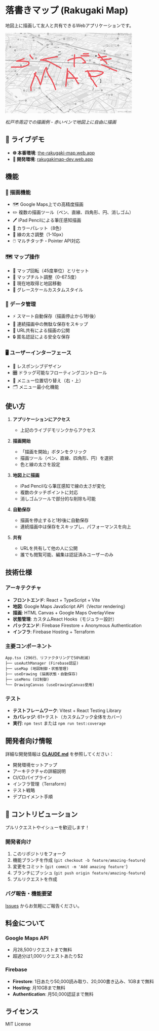 # 落書きマップ (Rakugaki Map)

地図上に描画して友人と共有できるWebアプリケーションです。

![Demo Screenshot](docs/images/demo-screenshot.png)

*松戸市周辺での描画例 - 赤いペンで地図上に自由に描画*

## 🚀 ライブデモ

- **🌐 本番環境**: [the-rakugaki-map.web.app](https://the-rakugaki-map.web.app/)
- **🔧 開発環境**: [rakugakimap-dev.web.app](https://rakugakimap-dev.web.app/)

## 機能

### 🎨 描画機能
- 🗺️ Google Maps上での高精度描画
- ✏️ 複数の描画ツール（ペン、直線、四角形、円、消しゴム）
- 🖊️ iPad Pencilによる筆圧感知描画
- 🎨 カラーパレット（8色）
- 📏 線の太さ調整（1-10px）
- 🖱️ マルチタッチ・Pointer API対応

### 🗺️ マップ操作
- 🧭 マップ回転（45度単位）とリセット
- 📐 マップチルト調整（0-67.5度）
- 📍 現在地取得と地図移動
- 🎨 グレースケールカスタムスタイル

### 💾 データ管理
- ⚡ スマート自動保存（描画停止から1秒後）
- 🚫 連続描画中の無駄な保存をスキップ
- 🔗 URL共有による描画の公開
- 🔒 匿名認証による安全な保存

### 🖥️ ユーザーインターフェース
- 📱 レスポンシブデザイン
- 🎛️ ドラッグ可能なフローティングコントロール
- 📍 メニュー位置切り替え（右・上）
- 🗂️ メニュー最小化機能

## 使い方

1. **アプリケーションにアクセス**
   - 上記のライブデモリンクからアクセス

2. **描画開始**
   - 「描画を開始」ボタンをクリック
   - 描画ツール（ペン、直線、四角形、円）を選択
   - 色と線の太さを設定

3. **地図上に描画**
   - iPad Pencilなら筆圧感知で線の太さが変化
   - 複数のタッチポイントに対応
   - 消しゴムツールで部分的な削除も可能

4. **自動保存**
   - 描画を停止すると1秒後に自動保存
   - 連続描画中は保存をスキップし、パフォーマンスを向上

5. **共有**
   - URLを共有して他の人に公開
   - 誰でも閲覧可能、編集は認証済みユーザーのみ

## 技術仕様

### アーキテクチャ
- **フロントエンド**: React + TypeScript + Vite
- **地図**: Google Maps JavaScript API（Vector rendering）
- **描画**: HTML Canvas + Google Maps OverlayView
- **状態管理**: カスタムReact Hooks（モジュラー設計）
- **バックエンド**: Firebase Firestore + Anonymous Authentication
- **インフラ**: Firebase Hosting + Terraform

### 主要コンポーネント
```
App.tsx (296行、リファクタリングで50%削減)
├── useAuthManager (Firebase認証)
├── useMap (地図制御・状態管理)
├── useDrawing (描画状態・自動保存)
├── useMenu (UI制御)
└── DrawingCanvas (useDrawingCanvas使用)
```

### テスト
- **テストフレームワーク**: Vitest + React Testing Library
- **カバレッジ**: 61+テスト（カスタムフック全体をカバー）
- **実行**: `npm test` または `npm run test:coverage`

## 開発者向け情報

詳細な開発情報は **[CLAUDE.md](./CLAUDE.md)** を参照してください：
- 開発環境セットアップ
- アーキテクチャの詳細説明
- CI/CDパイプライン
- インフラ管理（Terraform）
- テスト戦略
- デプロイメント手順

## 🤝 コントリビューション

プルリクエストやイシューを歓迎します！

### 開発者向け
1. このリポジトリをフォーク
2. 機能ブランチを作成 (`git checkout -b feature/amazing-feature`)
3. 変更をコミット (`git commit -m 'Add amazing feature'`)
4. ブランチにプッシュ (`git push origin feature/amazing-feature`)
5. プルリクエストを作成

### バグ報告・機能要望
[Issues](https://github.com/m0a-mystudy/rakugaki-map/issues) からお気軽にご報告ください。

## 料金について

### Google Maps API
- 月28,500リクエストまで無料
- 超過分は1,000リクエストあたり$2

### Firebase
- **Firestore**: 1日あたり50,000読み取り、20,000書き込み、1GBまで無料
- **Hosting**: 月10GBまで無料
- **Authentication**: 月50,000認証まで無料

## ライセンス

MIT License
